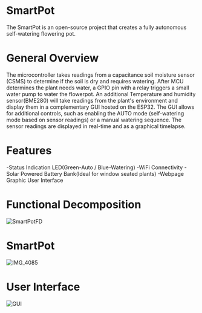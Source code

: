 # SmartPot
The SmartPot is an open-source project that creates a fully autonomous self-watering flowering pot. 

# General Overview
The microcontroller takes readings from a capacitance soil moisture sensor (CSMS) to determine if the soil is dry and requires watering. After MCU determines the plant needs water, a GPIO pin with a relay triggers a small water pump to water the flowerpot. An additional Temperature and humidity sensor(BME280) will take readings from the plant's environment and display them in a complementary GUI hosted on the ESP32. The GUI allows for additional controls, such as enabling the AUTO mode (self-watering mode based on sensor readings) or a manual watering sequence. The sensor readings are displayed in real-time and as a graphical timelapse. 

# Features
  -Status Indication LED(Green-Auto / Blue-Watering)
  -WiFi Connectivity
  -Solar Powered Battery Bank(Ideal for window seated plants)
  -Webpage Graphic User Interface

# Functional Decomposition  
![SmartPotFD](https://user-images.githubusercontent.com/82124061/168720465-791ae2e0-6b14-4e65-b5e2-ba1f7370572f.png)

# SmartPot
![IMG_4085](https://user-images.githubusercontent.com/82124061/153272789-2df4694a-e000-48f3-9959-a7e7cce7b357.jpg)

# User Interface 
![GUI](https://user-images.githubusercontent.com/82124061/153277552-153ed56f-00fd-4204-a495-f35f5df36e99.png)
